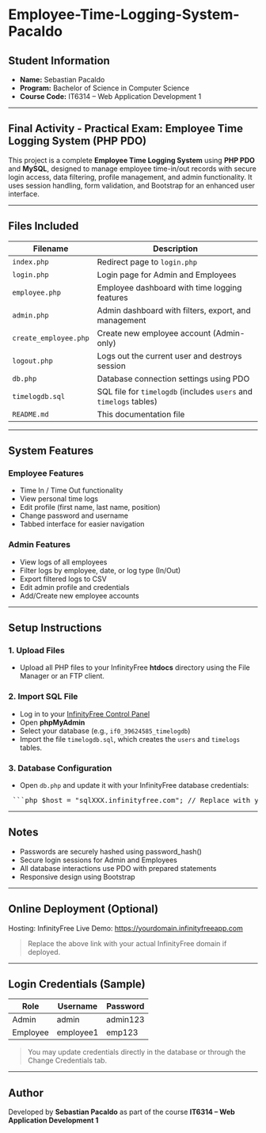 # Employee-Time-Logging-System-Pacaldo

## Student Information

- **Name:** Sebastian Pacaldo  
- **Program:** Bachelor of Science in Computer Science  
- **Course Code:** IT6314 – Web Application Development 1  

---

## Final Activity - Practical Exam: Employee Time Logging System (PHP PDO)

This project is a complete **Employee Time Logging System** using **PHP PDO** and **MySQL**, designed to manage employee time-in/out records with secure login access, data filtering, profile management, and admin functionality. It uses session handling, form validation, and Bootstrap for an enhanced user interface.

---

## Files Included

| Filename             | Description                                          |
|----------------------|------------------------------------------------------|
| `index.php`          | Redirect page to `login.php`                         |
| `login.php`          | Login page for Admin and Employees                   |
| `employee.php`       | Employee dashboard with time logging features        |
| `admin.php`          | Admin dashboard with filters, export, and management |
| `create_employee.php`| Create new employee account (Admin-only)             |
| `logout.php`         | Logs out the current user and destroys session       |
| `db.php`             | Database connection settings using PDO               |
| `timelogdb.sql`      | SQL file for `timelogdb` (includes `users` and `timelogs` tables) |
| `README.md`          | This documentation file                              |

---

## System Features

### Employee Features
- Time In / Time Out functionality
- View personal time logs
- Edit profile (first name, last name, position)
- Change password and username
- Tabbed interface for easier navigation

### Admin Features
- View logs of all employees
- Filter logs by employee, date, or log type (In/Out)
- Export filtered logs to CSV
- Edit admin profile and credentials
- Add/Create new employee accounts

---

## Setup Instructions

### 1. Upload Files
- Upload all PHP files to your InfinityFree **htdocs** directory using the File Manager or an FTP client.

### 2. Import SQL File
- Log in to your [InfinityFree Control Panel](https://app.infinityfree.net)
- Open **phpMyAdmin**
- Select your database (e.g., `if0_39624585_timelogdb`)
- Import the file `timelogdb.sql`, which creates the `users` and `timelogs` tables.

### 3. Database Configuration
- Open `db.php` and update it with your InfinityFree database credentials:

<pre> ```php $host = "sqlXXX.infinityfree.com"; // Replace with your DB host $dbname = "epiz_XXX_timelogdb"; // Replace with your DB name $username = "epiz_XXX"; // Replace with your DB username $password = "your_password"; // Replace with your DB password ``` </pre>

---

## Notes
- Passwords are securely hashed using password_hash()
- Secure login sessions for Admin and Employees
- All database interactions use PDO with prepared statements
- Responsive design using Bootstrap

---

## Online Deployment (Optional)
Hosting: InfinityFree
Live Demo: https://yourdomain.infinityfreeapp.com  
>Replace the above link with your actual InfinityFree domain if deployed.

---

## Login Credentials (Sample)
| Role     | Username  | Password  |
|----------|-----------|-----------|
| Admin    | admin     | admin123  |
| Employee | employee1 | emp123    |
>You may update credentials directly in the database or through the Change Credentials tab.

---

## Author
Developed by **Sebastian Pacaldo** as part of the course **IT6314 – Web Application Development 1**







